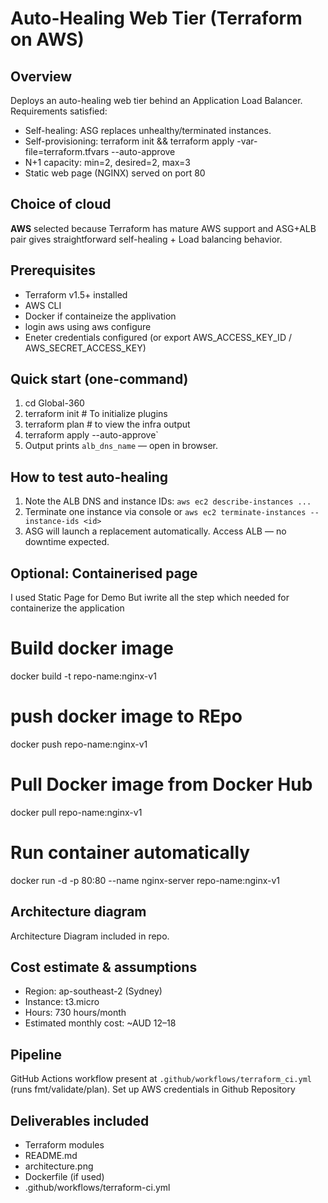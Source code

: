 # Auto-Healing Web Tier (Terraform on AWS)

## Overview
Deploys an auto-healing web tier behind an Application Load Balancer. Requirements satisfied:
- Self-healing: ASG replaces unhealthy/terminated instances.
- Self-provisioning: terraform init && terraform apply -var-file=terraform.tfvars --auto-approve
- N+1 capacity: min=2, desired=2, max=3
- Static web page (NGINX) served on port 80

## Choice of cloud
**AWS** selected because Terraform has mature AWS support and ASG+ALB pair gives straightforward self-healing + Load balancing behavior.


## Prerequisites
- Terraform v1.5+ installed
- AWS CLI 
- Docker if containeize the applivation
- login aws using aws configure 
- Eneter credentials configured (or export AWS_ACCESS_KEY_ID / AWS_SECRET_ACCESS_KEY)


## Quick start (one-command)
1. cd Global-360 
2. terraform init # To initialize plugins
3. terraform plan # to view the infra output
3. terraform apply --auto-approve`
4. Output prints `alb_dns_name` — open in browser.

## How to test auto-healing
1. Note the ALB DNS and instance IDs: `aws ec2 describe-instances ...`
2. Terminate one instance via console or `aws ec2 terminate-instances --instance-ids <id>`
3. ASG will launch a replacement automatically. Access ALB — no downtime expected.

## Optional: Containerised page
I used Static Page for Demo But iwrite all the step which needed for containerize the application
# Build docker image 
docker build -t  repo-name:nginx-v1
# push docker image to REpo
docker push repo-name:nginx-v1
# Pull Docker image from Docker Hub
docker pull repo-name:nginx-v1
# Run container automatically
docker run -d -p 80:80 --name nginx-server repo-name:nginx-v1

## Architecture diagram
Architecture Diagram included in repo.

## Cost estimate & assumptions
- Region: ap-southeast-2 (Sydney)
- Instance: t3.micro
- Hours: 730 hours/month
- Estimated monthly cost: ~AUD 12–18

## Pipeline
GitHub Actions workflow present at `.github/workflows/terraform_ci.yml` (runs fmt/validate/plan).
Set up AWS credentials in Github Repository 

## Deliverables included
- Terraform modules
- README.md
- architecture.png
- Dockerfile (if used)
- .github/workflows/terraform-ci.yml


